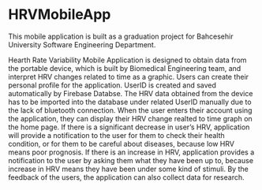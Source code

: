 # HRVMobileApp
This mobile application is built as a graduation project for Bahcesehir University Software Engineering Department. 

Hearth Rate Variability Mobile Application is designed to obtain data from the portable device, which is built by Biomedical Engineering team, and interpret HRV changes related to time as a graphic.
Users can create their personal profile for the application. UserID is created and saved automatically by Firebase Databse. 
The HRV data obtained from the device has to be imported into the database under related UserID manually due to the lack of bluetooth connection. 
When the user enters their account using the application, they can display their HRV change realted to time graph on the home page. 
If there is a significant decrease in user’s HRV, application will provide a notification to the user for them to check their health condition, or for them to be careful about diseases, because low HRV means poor prognosis.
If there is an increase in HRV, application provides a notification to the user by asking them what they have been up to, because increase in HRV means they have been under some kind of stimuli. 
By the feedback of the users, the application can also collect data for research.
